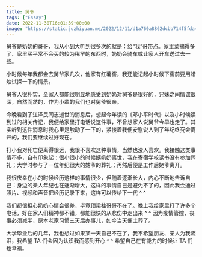 ```yaml
---
title: 舅爷
tags: ["Essay"]
date: 2022-11-30T16:01:39+00:00
image: "https://static.juzhiyuan.me/2022/12/11/d1a760a8862dcbb714f5fda44c6a5cda.png?format=webp"
---
```

舅爷是奶奶的哥哥，我从小到大听到很多次的就是：给“我”哥带点。家里菜摘得多了、家里买平常不会买的较为稀罕的东西时，奶奶会骑车或让家人开车送过去一些。

小时候每年我都会去舅爷家几次，他家有红薯窖，我还能记起小时候下窖前要用蜡烛试探一下的情景。

舅爷人很朴实，全家人都能很明显地感受到奶奶对舅爷是很好的，兄妹之间情谊很深，自然而然的，作为小辈的我们也对舅爷很亲。

今晚看到了江泽民同志逝世的消息后，想起今年读的《邓小平时代》以及小时候读到过的相关传记，我便给家里打电话说这件事，不曾想家人说舅爷今早也走了。其实听到这件消息时我心里是触动了一下的，紧接着我便安慰说人到了年纪终究会离开的，我们要继续过好现在。

打小我对死亡便离得很远，我很不喜欢这种事情，当然也没人喜欢。我接触这类事情不多，自有印象起：很小很小的时候姨奶奶离世，我在寄宿学校读书没有参加葬礼；大学时参与了一位年纪很大的姑爷的葬礼；再然后便是工作后姥爷离开。

我很庆幸在小的时候经历这样的事情很少，但随着逐渐长大，内心不断地告诉自己：身边的亲人年纪也在逐渐增大，这样的事情自己是避免不了的，因此我会通过照片、视频和声音把经历记录下来，这样可以传给下一代 ^ ^

我们都很担心奶奶心情会很差，毕竟顶梁柱哥哥不在了。晚上我给家里打了许多个电话，好在家人们精神都不错，都能很快的从悲伤中走出来 ^ ^ 因为疫情管控，丧事必须减半，原本老家习惯三天后办事儿，如今当天便土葬了。

大学毕业后的几年，我也想过如果某一天自己不在了，我不希望朋友、亲人为我流泪，我希望 TA 们会因为认识我而感到开心 ^ ^ 希望自己在有能力的时候让 TA 们也幸福。